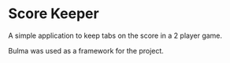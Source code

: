 # Score Keeper

A simple application to keep tabs on the score in a 2 player game.

Bulma was used as a framework for the project.
